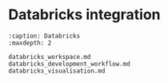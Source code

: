 # Databricks integration

```{toctree}
:caption: Databricks
:maxdepth: 2

databricks_workspace.md
databricks_development_workflow.md
databricks_visualisation.md
```
